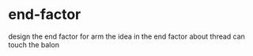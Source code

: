 # end-factor
design the end factor for arm
the idea in the end factor about thread can touch the balon
